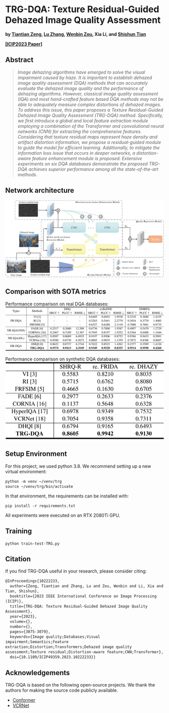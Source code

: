 # TRG-DQA: Texture Residual-Guided Dehazed Image Quality Assessment

**by [Tiantian Zeng](https://scholar.google.com.hk/citations?user=gemAtrkAAAAJ&hl=zh-CN), [Lu Zhang](https://scholar.google.com.hk/citations?hl=zh-CN&user=BCzhwesAAAAJ&view_op=list_works&sortby=pubdate), [Wenbin Zou](https://scholar.google.com.hk/citations?user=J8-OQCIAAAAJ&hl=zh-CN), Xia Li, and [Shishun Tian](https://scholar.google.com.hk/citations?user=gk8puWMAAAAJ&hl=zh-CN)**

**[[ICIP2023 Paper]](https://ieeexplore.ieee.org/abstract/document/10222233)**

## Abstract

>_Image dehazing algorithms have emerged to solve the visual impairment caused by haze. It is important to establish dehazed image quality assessment (DQA) methods that can accurately evaluate the dehazed image quality and the performance of dehazing algorithms. However, classical image quality assessment (IQA) and most hand-crafted feature based DQA methods may not be able to adequately measure complex distortions of dehazed images. To address this issue, this paper proposes a Texture Residual-Guided Dehazed image Quality Assessment (TRG-DQA) method. Specifically, we first introduce a global and local feature extraction module employing a combination of the Transformer and convolutional neural networks (CNN) for extracting the comprehensive features. Considering that texture residual maps represent haze density and artifact distortion information, we propose a residual-guided module to guide the model for efficient learning. Additionally, to mitigate the information loss issue that occurs in deeper networks, a distortion-aware feature enhancement module is proposed. Extensive experiments on six DQA databases demonstrate the proposed TRG-DQA achieves superior performance among all the state-of-the-art methods._

## Network architecture
![TRGDQA_network](resources/TRGDQA_network.jpg)

## Comparison with SOTA metrics

Performance comparison on real DQA databases:
![real_DQA_databases](resources/real_DQA_databases.png)

Performance comparison on synthetic DQA databases:
![syn_DQA_databases](resources/syn_DQA_databases.png)

## Setup Environment

For this project, we used python 3.8. We recommend setting up a new virtual environment:

```shell
python -m venv ~/venv/trg
source ~/venv/trg/bin/activate
```

In that environment, the requirements can be installed with:

```shell
pip install -r requirements.txt
```

All experiments were executed on an RTX 2080Ti GPU.

## Training
```shell
python train-test-TRG.py
```

## Citation

If you find TRG-DQA useful in your research, please consider citing:

```
@InProceedings{10222233,
  author={Zeng, Tiantian and Zhang, Lu and Zou, Wenbin and Li, Xia and Tian, Shishun},
  booktitle={2023 IEEE International Conference on Image Processing (ICIP)}, 
  title={TRG-DQA: Texture Residual-Guided Dehazed Image Quality Assessment}, 
  year={2023},
  volume={},
  number={},
  pages={3075-3079},
  keywords={Image quality;Databases;Visual impairment;Semantics;Feature extraction;Distortion;Transformers;Dehazed image quality assessment;Texture residual;Distortion-aware feature;CNN;Transformer},
  doi={10.1109/ICIP49359.2023.10222233}}
```

## Acknowledgements

TRG-DQA is based on the following open-source projects. We thank the authors for making the source code publicly available.

* [Conformer](github.com/pengzhiliang/Conformer)
* [VCRNet](https://github.com/NUIST-Videocoding/VCRNet)

